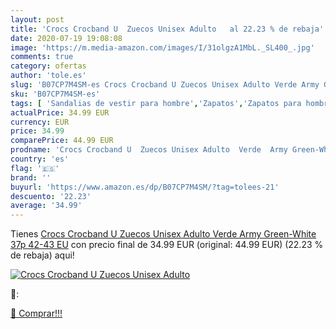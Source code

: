 ```yaml
---
layout: post
title: 'Crocs Crocband U  Zuecos Unisex Adulto   al 22.23 % de rebaja'
date: 2020-07-19 19:08:08
image: 'https://m.media-amazon.com/images/I/31olgzA1MbL._SL400_.jpg'
comments: true
category: ofertas
author: 'tole.es'
slug: 'B07CP7M4SM-es Crocs Crocband U Zuecos Unisex Adulto Verde Army Green-...'
sku: 'B07CP7M4SM-es'
tags: [ 'Sandalias de vestir para hombre','Zapatos','Zapatos para hombre','Zapatos y complementos','zuecos', ]
actualPrice: 34.99 EUR
currency: EUR
price: 34.99
comparePrice: 44.99 EUR
prodname: 'Crocs Crocband U  Zuecos Unisex Adulto  Verde  Army Green-White 37p   42-43 EU'
country: 'es'
flag: '🇪🇸'
brand: ''
buyurl: 'https://www.amazon.es/dp/B07CP7M4SM/?tag=tolees-21'
descuento: '22.23'
average: '34.99'
---
```


Tienes [Crocs Crocband U  Zuecos Unisex Adulto  Verde  Army Green-White 37p   42-43 EU](https://www.amazon.es/dp/B07CP7M4SM/?tag=tolees-21) con precio final de  34.99 EUR (original: 44.99 EUR) (22.23 %  de rebaja) aqui!

[![Crocs Crocband U  Zuecos Unisex Adulto  ](https://m.media-amazon.com/images/I/31olgzA1MbL._SL400_.jpg)](https://www.amazon.es/dp/B07CP7M4SM/?tag=tolees-21)

🔎:


[🛒 Comprar!!!](https://www.amazon.es/dp/B07CP7M4SM/?tag=tolees-21)
